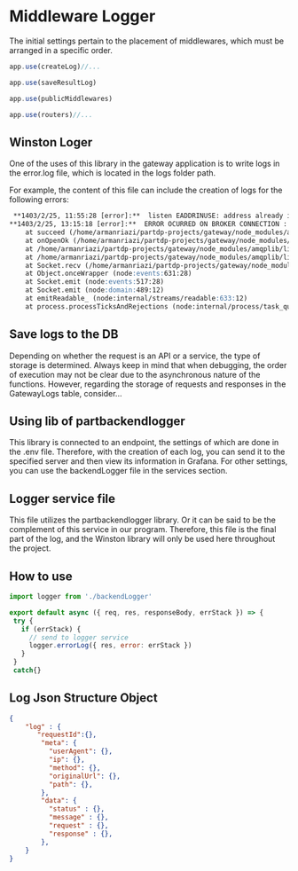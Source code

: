# Middleware Logger

The initial settings pertain to the placement of middlewares, which must be arranged in a specific order.

```javascript
app.use(createLog)//...

app.use(saveResultLog)

app.use(publicMiddlewares)

app.use(routers)//...
```

## Winston Loger

One of the uses of this library in the gateway application is to write logs in the error.log file, which is located in the logs folder path.

For example, the content of this file can include the creation of logs for the following errors:


```md
 **1403/2/25, 11:55:28 [error]:**  listen EADDRINUSE: address already in use :::3002 "Error: listen EADDRINUSE: address already in use :::3002\n    at Server.setupListenHandle [as _listen2] (node:net:1817:16)\n    at listenInCluster (node:net:1865:12)\n    at Server.listen (node:net:1953:7)\n    at Object.<anonymous> (/home/armanriazi/partdp-projects/gateway/gateway/src/index.js:9:8)\n    at Generator.next (<anonymous>)\n    at bl (/home/armanriazi/partdp-projects/gateway/node_modules/esm/esm.js:1)\n    at kl (/home/armanriazi/partdp-projects/gateway/node_modules/esm/esm.js:1)\n    at Object.u (/home/armanriazi/partdp-projects/gateway/node_modules/esm/esm.js:1)\n    at Object.o (/home/armanriazi/partdp-projects/gateway/node_modules/esm/esm.js:1)\n    at Object.<anonymous> (/home/armanriazi/partdp-projects/gateway/node_modules/esm/esm.js:1)"
**1403/2/25, 13:15:18 [error]:**  ERROR OCURRED ON BROKER CONNECTION : Error: Unexpected close
    at succeed (/home/armanriazi/partdp-projects/gateway/node_modules/amqplib/lib/connection.js:280:13)
    at onOpenOk (/home/armanriazi/partdp-projects/gateway/node_modules/amqplib/lib/connection.js:262:5)
    at /home/armanriazi/partdp-projects/gateway/node_modules/amqplib/lib/connection.js:165:32
    at /home/armanriazi/partdp-projects/gateway/node_modules/amqplib/lib/connection.js:159:12
    at Socket.recv (/home/armanriazi/partdp-projects/gateway/node_modules/amqplib/lib/connection.js:507:12)
    at Object.onceWrapper (node:events:631:28)
    at Socket.emit (node:events:517:28)
    at Socket.emit (node:domain:489:12)
    at emitReadable_ (node:internal/streams/readable:633:12)
    at process.processTicksAndRejections (node:internal/process/task_queues:81:21) "Error: ERROR OCURRED ON BROKER CONNECTION : Error: Unexpected close\n    at succeed (/home/armanriazi/partdp-projects/gateway/node_modules/amqplib/lib/connection.js:280:13)\n    at onOpenOk (/home/armanriazi/partdp-projects/gateway/node_modules/amqplib/lib/connection.js:262:5)\n    at /home/armanriazi/partdp-projects/gateway/node_modules/amqplib/lib/connection.js:165:32\n    at /home/armanriazi/partdp-projects/gateway/node_modules/amqplib/lib/connection.js:159:12\n    at Socket.recv (/home/armanriazi/partdp-projects/gateway/node_modules/amqplib/lib/connection.js:507:12)\n    at Object.onceWrapper (node:events:631:28)\n    at Socket.emit (node:events:517:28)\n    at Socket.emit (node:domain:489:12)\n    at emitReadable_ (node:internal/streams/readable:633:12)\n    at process.processTicksAndRejections (node:internal/process/task_queues:81:21)\n    at ChannelModel.<anonymous> (/home/armanriazi/partdp-projects/gateway/gateway/src/services/broker.js:47:15)\n    at ChannelModel.emit (node:events:517:28)\n    at ChannelModel.emit (node:domain:489:12)\n    at Connection.emit (node:events:517:28)\n    at Connection.emit (node:domain:489:12)\n    at C.onSocketError (/home/armanriazi/partdp-projects/gateway/node_modules/amqplib/lib/connection.js:361:10)\n    at Socket.emit (node:events:529:35)\n    at Socket.emit (node:domain:489:12)\n    at endReadableNT (node:internal/streams/readable:1400:12)\n    at process.processTicksAndRejections (node:internal/process/task_queues:82:21)"
```

## Save logs to the DB

Depending on whether the request is an API or a service, the type of storage is determined. Always keep in mind that when debugging, the order of execution may not be clear due to the asynchronous nature of the functions. However, regarding the storage of requests and responses in the GatewayLogs table, consider...

## Using lib of partbackendlogger

This library is connected to an endpoint, the settings of which are done in the .env file. Therefore, with the creation of each log, you can send it to the specified server and then view its information in Grafana. For other settings, you can use the backendLogger file in the services section.


## Logger service file

This file utilizes the partbackendlogger library. Or it can be said to be the complement of this service in our program. Therefore, this file is the final part of the log, and the Winston library will only be used here throughout the project.

## How to use


 ```javascript
 import logger from './backendLogger'

export default async ({ req, res, responseBody, errStack }) => {
  try {
    if (errStack) {
      // send to logger service
      logger.errorLog({ res, error: errStack })
    }
  }
  catch{}
 ```

## Log Json Structure Object

```json
{
    "log" : {
       "requestId":{},
        "meta": {
          "userAgent": {},
          "ip": {},
          "method": {},
          "originalUrl": {},
          "path": {},
        },
        "data": {
          "status" : {},
          "message" : {},
          "request" : {},
          "response" : {},
        },
    }
}
```
